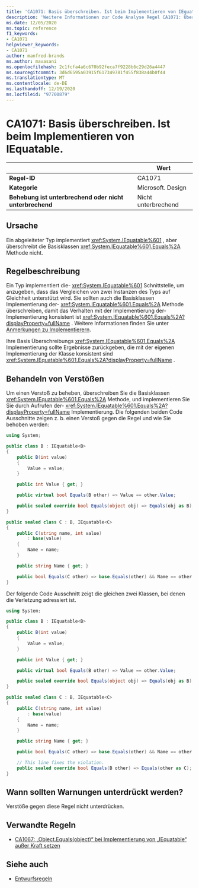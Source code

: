 ```yaml
---
title: 'CA1071: Basis überschreiben. Ist beim Implementieren von IEquatable (Code Analyse).'
description: 'Weitere Informationen zur Code Analyse Regel CA1071: Überschreiben der Basis. Ist beim Implementieren von IEquatable.'
ms.date: 12/05/2020
ms.topic: reference
f1_keywords:
- CA1071
helpviewer_keywords:
- CA1071
author: manfred-brands
ms.author: mavasani
ms.openlocfilehash: 2c1fcfa4a6c670b92feca7f9228b6c29d26a4447
ms.sourcegitcommit: 3d6d6595a03915f617349781f455f838a44b0f44
ms.translationtype: MT
ms.contentlocale: de-DE
ms.lasthandoff: 12/19/2020
ms.locfileid: "97700879"
---
```

# <a name="ca1071-override-baseequals-when-implementing-iequatable"></a>CA1071: Basis überschreiben. Ist beim Implementieren von IEquatable.

| | Wert |
|-|-|
| **Regel-ID** |CA1071|
| **Kategorie** |Microsoft. Design|
| **Behebung ist unterbrechend oder nicht unterbrechend** |Nicht unterbrechend|

## <a name="cause"></a>Ursache

Ein abgeleiteter Typ implementiert <xref:System.IEquatable%601> , aber überschreibt die Basisklassen <xref:System.IEquatable%601.Equals%2A> Methode nicht.

## <a name="rule-description"></a>Regelbeschreibung

Ein Typ implementiert die- <xref:System.IEquatable%601> Schnittstelle, um anzugeben, dass das Vergleichen von zwei Instanzen des Typs auf Gleichheit unterstützt wird. Sie sollten auch die Basisklassen Implementierung der- <xref:System.IEquatable%601.Equals%2A> Methode überschreiben, damit das Verhalten mit der Implementierung der-Implementierung konsistent ist <xref:System.IEquatable%601.Equals%2A?displayProperty=fullName> .
Weitere Informationen finden Sie unter [Anmerkungen zu Implementierern](/dotnet/api/system.iequatable-1#notes-to-implementers).

Ihre Basis Überschreibungs <xref:System.IEquatable%601.Equals%2A> Implementierung sollte Ergebnisse zurückgeben, die mit der eigenen Implementierung der Klasse konsistent sind <xref:System.IEquatable%601.Equals%2A?displayProperty=fullName> .

## <a name="how-to-fix-violations"></a>Behandeln von Verstößen

Um einen Verstoß zu beheben, überschreiben Sie die Basisklassen <xref:System.IEquatable%601.Equals%2A> Methode, und implementieren Sie Sie durch Aufrufen der- <xref:System.IEquatable%601.Equals%2A?displayProperty=fullName> Implementierung.
Die folgenden beiden Code Ausschnitte zeigen z. b. einen Verstoß gegen die Regel und wie Sie behoben werden:

```csharp
using System;

public class B : IEquatable<B>
{
    public B(int value)
    {
        Value = value;
    }

    public int Value { get; }

    public virtual bool Equals(B other) => Value == other.Value;

    public sealed override bool Equals(object obj) => Equals(obj as B);
}

public sealed class C : B, IEquatable<C>
{
    public C(string name, int value)
        : base(value)
    {
        Name = name;
    }

    public string Name { get; }

    public bool Equals(C other) => base.Equals(other) && Name == other.Name;
}
```

Der folgende Code Ausschnitt zeigt die gleichen zwei Klassen, bei denen die Verletzung adressiert ist.

```csharp
using System;

public class B : IEquatable<B>
{
    public B(int value)
    {
        Value = value;
    }

    public int Value { get; }

    public virtual bool Equals(B other) => Value == other.Value;

    public sealed override bool Equals(object obj) => Equals(obj as B);
}

public sealed class C : B, IEquatable<C>
{
    public C(string name, int value)
        : base(value)
    {
        Name = name;
    }

    public string Name { get; }

    public bool Equals(C other) => base.Equals(other) && Name == other.Name;

    // This line fixes the violation.
    public sealed override bool Equals(B other) => Equals(other as C);
}
```

## <a name="when-to-suppress-warnings"></a>Wann sollten Warnungen unterdrückt werden?

Verstöße gegen diese Regel nicht unterdrücken.

## <a name="related-rules"></a>Verwandte Regeln

- [CA1067: „Object.Equals(object)“ bei Implementierung von „IEquatable“ außer Kraft setzen](ca1067.md)

## <a name="see-also"></a>Siehe auch

- [Entwurfsregeln](design-warnings.md)
